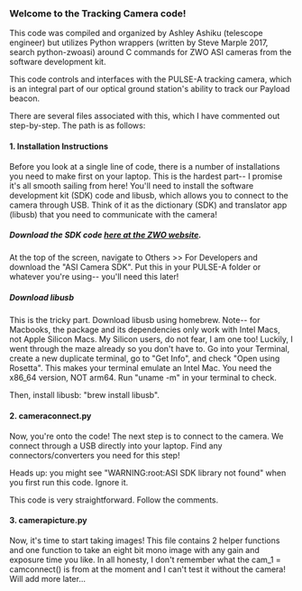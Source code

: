 ### Welcome to the Tracking Camera code!
This code was compiled and organized by Ashley Ashiku (telescope engineer) but utilizes Python wrappers (written by Steve Marple 2017, search python-zwoasi) around C commands for ZWO ASI cameras from the software development kit.

This code controls and interfaces with the PULSE-A tracking camera, which is an integral part of our optical ground station's ability to track our Payload beacon. 

There are several files associated with this, which I have commented out step-by-step. 
The path is as follows:

#### 1. Installation Instructions
Before you look at a single line of code, there is a number of installations you need to make first on your laptop. This is the hardest part-- I promise it's all smooth sailing from here! You'll need to 
install the software development kit (SDK) code and libusb, which allows you to connect to the camera through USB. Think of it as the dictionary (SDK) and translator app (libusb) that you need to communicate
with the camera!

##### Download the SDK code [here at the ZWO website](https://www.zwoastro.com/software/).
At the top of the screen, navigate to Others >> For Developers and download the "ASI Camera SDK". Put this in your PULSE-A folder or whatever you're using-- you'll need this later!

##### Download libusb
This is the tricky part. Download libusb using homebrew. Note-- for Macbooks, the package and its dependencies only work with Intel Macs, not Apple Silicon Macs. My Silicon users, do not fear, I am one too!
Luckily, I went through the maze already so you don't have to. Go into your Terminal, create a new duplicate terminal, go to "Get Info", and check "Open using Rosetta". This makes your terminal emulate an Intel Mac. 
You need the x86_64 version, NOT arm64. Run "uname -m" in your terminal to check. 

Then, install libusb: "brew install libusb".

#### 2. cameraconnect.py
Now, you're onto the code! The next step is to connect to the camera. We connect through a USB directly into your laptop. Find any connectors/converters you need for this step!

Heads up: you might see "WARNING:root:ASI SDK library not found" when you first run this code. Ignore it. 

This code is very straightforward. Follow the comments.

#### 3. camerapicture.py
Now, it's time to start taking images! This file contains 2 helper functions and one function to take an eight bit mono image with any gain and exposure time you like.
In all honesty, I don't remember what the cam_1 = camconnect() is from at the moment and I can't test it without the camera! Will add more later...
